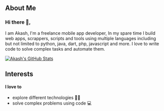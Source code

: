 ## About Me

### Hi there 👋, 
I am Akash, I'm a freelance mobile app developer, In my spare time I build web apps, scrappers, scripts and tools using multiple languages including but not limited to python, java, dart, php, javascript and more. I love to write code to solve complex tasks and automate them.


<a href="https://github.com/akashprayate/">
  <img align="center" src="https://github-readme-stats.vercel.app/api?username=akashprayate&show_icons=true&line_height=27&count_private=true&title_color=ffffff&text_color=ffffff&icon_color=2bbc8a&bg_color=2a2f3d" alt="Akash's GitHub Stats" />
</a> 

## Interests

#### I love to
- explore different technologies 👨‍💻
- solve complex problems using code 💻

<!--
**akashprayate/akashprayate** is a ✨ _special_ ✨ repository because its `README.md` (this file) appears on your GitHub profile.

Here are some ideas to get you started:

- 🔭 I’m currently working on ...
- 🌱 I’m currently learning ...
- 👯 I’m looking to collaborate on ...
- 🤔 I’m looking for help with ...
- 💬 Ask me about ...
- 📫 How to reach me: ...
- 😄 Pronouns: ...
- ⚡ Fun fact: ...
-->
